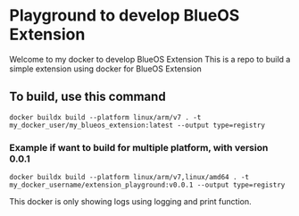 # Playground to develop BlueOS Extension
Welcome to my docker to develop BlueOS Extension
This is a repo to build a simple extension using docker for BlueOS Extension

## To build, use this command

  ```shell
  docker buildx build --platform linux/arm/v7 . -t my_docker_user/my_blueos_extension:latest --output type=registry
  ```
  
  ### Example if want to build for multiple platform, with version 0.0.1
  ```shell
  docker buildx build --platform linux/arm/v7,linux/amd64 . -t my_docker_username/extension_playground:v0.0.1 --output type=registry
  ```

This docker is only showing logs using logging and print function.




